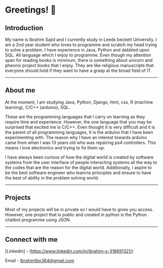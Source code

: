 # Greetings! 👋

## Introduction

My name is Ibrahim Sajid and I currently study in Leeds beckett University. I am a 2nd year student who loves to programme and scratch my head trying to solve a problem. I have experience in Java, Python and dabbled upon SQL. All language which I enjoy to programme. Even though my attention span for reading books is minimum, there is something about unicorn and pheonix project books that I enjoy. They are like religious manuscripts that everyone should hold if they want to have a grasp at the broad field of IT.

---

## About me

At the moment, I am studying Java, Python, Django, html, css, R (machine learning), C/C++ (arduino), SQL.

These are the programming languages that I carry on learning as they require time and experience. However, the one language that you may be surprised that excited me is C/C++. Even thought it is very difficult and it is the parent of all programming languages, It is the arduino that I have been experimenting with. The reason why I have an interest towards arduino came from when I was 13 years old who was repairing ps4 controllers. This means I love electronics and trying to fix them up.

I have always been curious of how the digital world is created by software systems from the user interface of people interacting systems all the way to the codes that are the reason for the digital world. Additionally, I aspire to be the best software engineer who leanrns principles and ensure to have the best of ability in the problem solving world.

---

## Projects

Most of my projects will be in private so I would have to gives you access. However, one project that is public and created in python is the Python chatbot programme using JSON.

---

## Connect with me

[Linkedin] - (https://www.linkedin.com/in/ibrahim-s-318691321/)

Email - IbrahimIbn364@gmail.com

